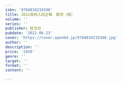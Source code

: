 ```yaml
---
isbn: '9784010219348'
title: 2022高校入試正解　数学（仮）
volume: ''
series: ''
publisher: 旺文社
pubdate: '2021-06-23'
cover: 'https://cover.openbd.jp/9784010219348.jpg'
author: ''
description: ''
price: '2450'
genre: ''
target: ''
format: ''
content: ''

---
```

